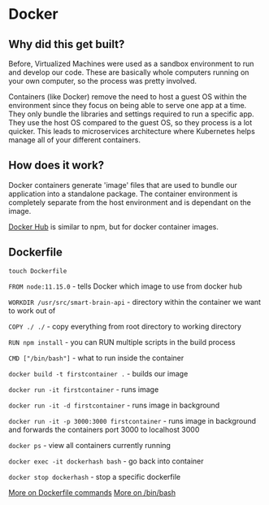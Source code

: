 # Docker

## Why did this get built?

Before, Virtualized Machines were used as a sandbox environment to run and develop our code. These are basically whole computers running on your own computer, so the process was pretty involved.

Containers (like Docker) remove the need to host a guest OS within the environment since they focus on being able to serve one app at a time. They only bundle the libraries and settings required to run a specific app. They use the host OS compared to the guest OS, so they process is a lot quicker. This leads to microservices architecture where Kubernetes helps manage all of your different containers.

## How does it work?

Docker containers generate 'image' files that are used to bundle our application into a standalone package. The container environment is completely separate from the host environment and is dependant on the image.

[Docker Hub](https://hub.docker.com/) is similar to npm, but for docker container images.

## Dockerfile

`touch Dockerfile`

`FROM node:11.15.0` - tells Docker which image to use from docker hub

`WORKDIR /usr/src/smart-brain-api` - directory within the container we want to work out of

`COPY ./ ./` - copy everything from root directory to working directory

`RUN npm install` - you can RUN multiple scripts in the build process

`CMD ["/bin/bash"]` - what to run inside the container

`docker build -t firstcontainer .` - builds our image

`docker run -it firstcontainer` - runs image

`docker run -it -d firstcontainer` - runs image in background

`docker run -it -p 3000:3000 firstcontainer` - runs image in background and forwards the containers port 3000 to localhost 3000

`docker ps` - view all containers currently running

`docker exec -it dockerhash bash` - go back into container

`docker stop dockerhash` - stop a specific dockerfile

[More on Dockerfile commands](https://docs.docker.com/engine/reference/builder/#usage)
[More on /bin/bash](https://unix.stackexchange.com/questions/398543/what-are-the-contents-of-bin-bash-and-what-do-i-do-if-i-accidentally-overwrote)